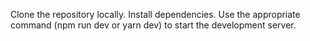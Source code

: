 Clone the repository locally. 
Install dependencies. 
Use the appropriate command (npm run dev or yarn dev) to start the development server.
